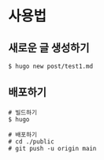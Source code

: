 # 사용법
## 새로운 글 생성하기
```
$ hugo new post/test1.md
```

## 배포하기
```
# 빌드하기
$ hugo 

# 배포하기
# cd ./public
# git push -u origin main
```